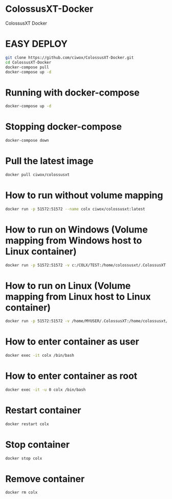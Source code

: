 # ColossusXT-Docker
ColossusXT Docker


# EASY DEPLOY
```sh
git clone https://github.com/ciwox/ColossusXT-Docker.git
cd ColossusXT-Docker
docker-compose pull
docker-compose up -d
```

# Running with docker-compose
```sh
docker-compose up -d
```

# Stopping docker-compose
```sh
docker-compose down
```

# Pull the latest image
```sh
docker pull ciwox/colossusxt
```

# How to run without volume mapping
```sh
docker run -p 51572:51572 --name colx ciwox/colossusxt:latest
```

# How to run on Windows (Volume mapping from Windows host to Linux container)
```sh
docker run -p 51572:51572 -v c:/COLX/TEST:/home/colossusxt/.ColossusXT --name colx ciwox/colossusxt:latest
```

# How to run on Linux (Volume mapping from Linux host to Linux container)
```sh
docker run -p 51572:51572 -v /home/MYUSER/.ColossusXT:/home/colossusxt/.ColossusXT --name colx ciwox/colossusxt:latest
```

# How to enter container as user
```sh
docker exec -it colx /bin/bash
```

# How to enter container as root
```sh
docker exec -it -u 0 colx /bin/bash
```

# Restart container
```sh
docker restart colx
```

# Stop container
```sh
docker stop colx
```
# Remove container
```sh
docker rm colx
```
